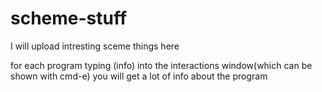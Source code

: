 # scheme-stuff
I will upload intresting sceme things here

for each program typing (info) into the interactions window(which can be shown with cmd-e) you will get a lot of info about the program
